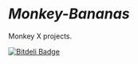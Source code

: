 _Monkey-Bananas_
================

Monkey X projects.


[![Bitdeli Badge](https://d2weczhvl823v0.cloudfront.net/Zedronar/_monkey-bananas_/trend.png)](https://bitdeli.com/free "Bitdeli Badge")

